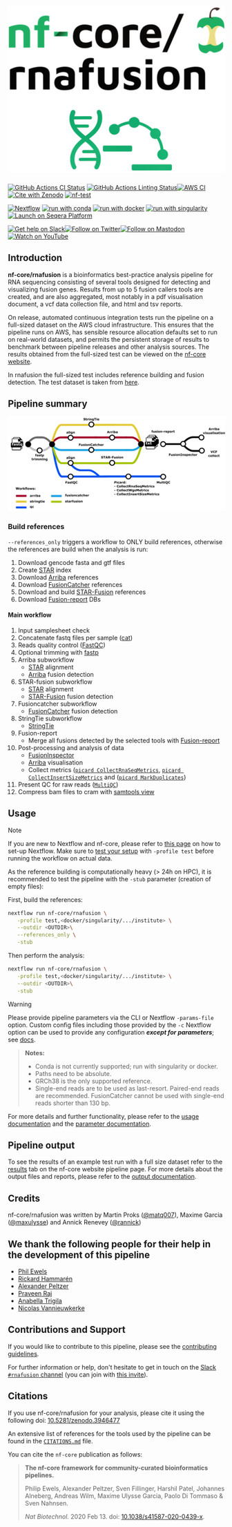 <h1>
  <picture>
    <source media="(prefers-color-scheme: dark)" srcset="docs/images/nf-core-rnafusion_logo_dark_new.png">
    <img alt="nf-core/rnafusion" src="docs/images/nf-core-rnafusion_logo_light_new.png">
  </picture>
</h1>

[![GitHub Actions CI Status](https://github.com/nf-core/rnafusion/actions/workflows/ci.yml/badge.svg)](https://github.com/nf-core/rnafusion/actions/workflows/ci.yml)
[![GitHub Actions Linting Status](https://github.com/nf-core/rnafusion/actions/workflows/linting.yml/badge.svg)](https://github.com/nf-core/rnafusion/actions/workflows/linting.yml)[![AWS CI](https://img.shields.io/badge/CI%20tests-full%20size-FF9900?labelColor=000000&logo=Amazon%20AWS)](https://nf-co.re/rnafusion/results)[![Cite with Zenodo](http://img.shields.io/badge/DOI-10.5281/zenodo.2565517-1073c8?labelColor=000000)](https://doi.org/10.5281/zenodo.2565517)
[![nf-test](https://img.shields.io/badge/unit_tests-nf--test-337ab7.svg)](https://www.nf-test.com)

[![Nextflow](https://img.shields.io/badge/nextflow%20DSL2-%E2%89%A524.04.2-23aa62.svg)](https://www.nextflow.io/)
[![run with conda](http://img.shields.io/badge/run%20with-conda-3EB049?labelColor=000000&logo=anaconda)](https://docs.conda.io/en/latest/)
[![run with docker](https://img.shields.io/badge/run%20with-docker-0db7ed?labelColor=000000&logo=docker)](https://www.docker.com/)
[![run with singularity](https://img.shields.io/badge/run%20with-singularity-1d355c.svg?labelColor=000000)](https://sylabs.io/docs/)
[![Launch on Seqera Platform](https://img.shields.io/badge/Launch%20%F0%9F%9A%80-Seqera%20Platform-%234256e7)](https://cloud.seqera.io/launch?pipeline=https://github.com/nf-core/rnafusion)

[![Get help on Slack](http://img.shields.io/badge/slack-nf--core%20%23rnafusion-4A154B?labelColor=000000&logo=slack)](https://nfcore.slack.com/channels/rnafusion)[![Follow on Twitter](http://img.shields.io/badge/twitter-%40nf__core-1DA1F2?labelColor=000000&logo=twitter)](https://twitter.com/nf_core)[![Follow on Mastodon](https://img.shields.io/badge/mastodon-nf__core-6364ff?labelColor=FFFFFF&logo=mastodon)](https://mstdn.science/@nf_core)[![Watch on YouTube](http://img.shields.io/badge/youtube-nf--core-FF0000?labelColor=000000&logo=youtube)](https://www.youtube.com/c/nf-core)

## Introduction

**nf-core/rnafusion** is a bioinformatics best-practice analysis pipeline for RNA sequencing consisting of several tools designed for detecting and visualizing fusion genes. Results from up to 5 fusion callers tools are created, and are also aggregated, most notably in a pdf visualisation document, a vcf data collection file, and html and tsv reports.

On release, automated continuous integration tests run the pipeline on a full-sized dataset on the AWS cloud infrastructure. This ensures that the pipeline runs on AWS, has sensible resource allocation defaults set to run on real-world datasets, and permits the persistent storage of results to benchmark between pipeline releases and other analysis sources. The results obtained from the full-sized test can be viewed on the [nf-core website](https://nf-co.re/rnafusion/results).

In rnafusion the full-sized test includes reference building and fusion detection. The test dataset is taken from [here](https://github.com/nf-core/test-datasets/tree/rnafusion/testdata/human).

## Pipeline summary

![nf-core/rnafusion metro map](docs/images/nf-core-rnafusion_metro_map.png)

### Build references

`--references_only` triggers a workflow to ONLY build references, otherwise the references are build when the analysis is run:

1. Download gencode fasta and gtf files
2. Create [STAR](https://github.com/alexdobin/STAR) index
3. Download [Arriba](https://github.com/suhrig/arriba) references
4. Download [FusionCatcher](https://github.com/ndaniel/fusioncatcher) references
5. Download and build [STAR-Fusion](https://github.com/STAR-Fusion/STAR-Fusion) references
6. Download [Fusion-report](https://github.com/Clinical-Genomics/fusion-report) DBs

#### Main workflow

1. Input samplesheet check
2. Concatenate fastq files per sample ([cat](http://www.linfo.org/cat.html))
3. Reads quality control ([FastQC](https://www.bioinformatics.babraham.ac.uk/projects/fastqc/))
4. Optional trimming with [fastp](https://github.com/OpenGene/fastp)
5. Arriba subworkflow
   - [STAR](https://github.com/alexdobin/STAR) alignment
   - [Arriba](https://github.com/suhrig/arriba) fusion detection
6. STAR-fusion subworkflow
   - [STAR](https://github.com/alexdobin/STAR) alignment
   - [STAR-Fusion](https://github.com/STAR-Fusion/STAR-Fusion) fusion detection
7. Fusioncatcher subworkflow
   - [FusionCatcher](https://github.com/ndaniel/fusioncatcher) fusion detection
8. StringTie subworkflow
   - [StringTie](https://ccb.jhu.edu/software/stringtie/)
9. Fusion-report
   - Merge all fusions detected by the selected tools with [Fusion-report](https://github.com/Clinical-Genomics/fusion-report)
10. Post-processing and analysis of data
    - [FusionInspector](https://github.com/FusionInspector/FusionInspector)
    - [Arriba](https://github.com/suhrig/arriba) visualisation
    - Collect metrics ([`picard CollectRnaSeqMetrics`](https://gatk.broadinstitute.org/hc/en-us/articles/360037057492-CollectRnaSeqMetrics-Picard-), [`picard CollectInsertSizeMetrics`](https://gatk.broadinstitute.org/hc/en-us/articles/360037055772-CollectInsertSizeMetrics-Picard-) and ([`picard MarkDuplicates`](https://gatk.broadinstitute.org/hc/en-us/articles/360037052812-MarkDuplicates-Picard-))
11. Present QC for raw reads ([`MultiQC`](http://multiqc.info/))
12. Compress bam files to cram with [samtools view](http://www.htslib.org/)

## Usage

> [!NOTE]
> If you are new to Nextflow and nf-core, please refer to [this page](https://nf-co.re/docs/usage/installation) on how to set-up Nextflow. Make sure to [test your setup](https://nf-co.re/docs/usage/introduction#how-to-run-a-pipeline) with `-profile test` before running the workflow on actual data.

As the reference building is computationally heavy (> 24h on HPC), it is recommended to test the pipeline with the `-stub` parameter (creation of empty files):

First, build the references:

```bash
nextflow run nf-core/rnafusion \
   -profile test,<docker/singularity/.../institute> \
   --outdir <OUTDIR>\
   --references_only \
   -stub
```

Then perform the analysis:

```bash
nextflow run nf-core/rnafusion \
   -profile test,<docker/singularity/.../institute> \
   --outdir <OUTDIR>\
   -stub
```

> [!WARNING]
> Please provide pipeline parameters via the CLI or Nextflow `-params-file` option. Custom config files including those provided by the `-c` Nextflow option can be used to provide any configuration _**except for parameters**_; see [docs](https://nf-co.re/docs/usage/getting_started/configuration#custom-configuration-files).

> **Notes:**
>
> - Conda is not currently supported; run with singularity or docker.
> - Paths need to be absolute.
> - GRCh38 is the only supported reference.
> - Single-end reads are to be used as last-resort. Paired-end reads are recommended. FusionCatcher cannot be used with single-end reads shorter than 130 bp.

For more details and further functionality, please refer to the [usage documentation](https://nf-co.re/rnafusion/usage) and the [parameter documentation](https://nf-co.re/rnafusion/parameters).

## Pipeline output

To see the results of an example test run with a full size dataset refer to the [results](https://nf-co.re/rnafusion/results) tab on the nf-core website pipeline page.
For more details about the output files and reports, please refer to the
[output documentation](https://nf-co.re/rnafusion/output).

## Credits

nf-core/rnafusion was written by Martin Proks ([@matq007](https://github.com/matq007)), Maxime Garcia ([@maxulysse](https://github.com/maxulysse)) and Annick Renevey ([@rannick](https://github.com/rannick))

## We thank the following people for their help in the development of this pipeline

- [Phil Ewels](https://github.com/ewels)
- [Rickard Hammarén](https://github.com/Hammarn)
- [Alexander Peltzer](https://github.com/apeltzer)
- [Praveen Raj](https://github.com/praveenraj2018)
- [Anabella Trigila](https://github.com/atrigila)
- [Nicolas Vannieuwkerke](https://github.com/nvnieuwk)

## Contributions and Support

If you would like to contribute to this pipeline, please see the [contributing guidelines](.github/CONTRIBUTING.md).

For further information or help, don't hesitate to get in touch on the [Slack `#rnafusion` channel](https://nfcore.slack.com/channels/rnafusion) (you can join with [this invite](https://nf-co.re/join/slack)).

## Citations

If you use nf-core/rnafusion for your analysis, please cite it using the following doi: [10.5281/zenodo.3946477](https://doi.org/10.5281/zenodo.3946477)

An extensive list of references for the tools used by the pipeline can be found in the [`CITATIONS.md`](CITATIONS.md) file.

You can cite the `nf-core` publication as follows:

> **The nf-core framework for community-curated bioinformatics pipelines.**
>
> Philip Ewels, Alexander Peltzer, Sven Fillinger, Harshil Patel, Johannes Alneberg, Andreas Wilm, Maxime Ulysse Garcia, Paolo Di Tommaso & Sven Nahnsen.
>
> _Nat Biotechnol._ 2020 Feb 13. doi: [10.1038/s41587-020-0439-x](https://dx.doi.org/10.1038/s41587-020-0439-x).
